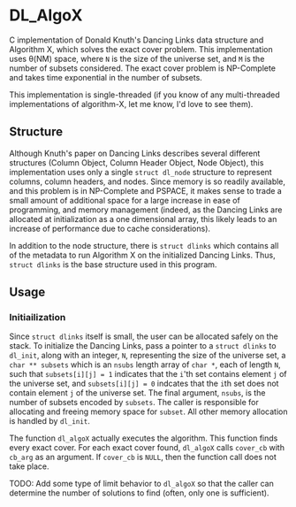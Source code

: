 # DL_AlgoX

C implementation of Donald Knuth's Dancing Links data structure and Algorithm X, which solves the exact cover problem.
This implementation uses 
&theta;(NM)
space, where `N` is the size of the universe set, and `M` is the number of subsets
considered.  The exact cover problem is NP-Complete and takes time exponential in the number of subsets.

This implementation is single-threaded (if you know of any multi-threaded implementations of algorithm-X, let me know,
I'd love to see them).

## Structure

Although Knuth's paper on Dancing Links describes several different structures (Column Object, Column Header Object, Node Object),
this implementation uses only a single `struct dl_node` structure to represent columns, column headers, and nodes.  Since
memory is so readily available, and this problem is in NP-Complete and PSPACE, it makes sense to 
trade a small amount of additional
space for a large increase in ease of programming, and memory management 
(indeed, as the Dancing Links are allocated at initialization as a one dimensional array, this likely leads to an increase
of performance due to cache considerations).

In addition to the node structure, there is `struct dlinks` which contains all of the metadata to run
Algorithm X on the initialized Dancing Links.  Thus, `struct dlinks` is the base structure used in this program.



## Usage


### Initiailization
Since `struct dlinks` itself is small, the user can be allocated safely on the stack.
To initialize the Dancing Links,
pass a pointer to a `struct dlinks` to `dl_init`, along with an integer, `N`, representing the size of the universe set,
a `char ** subsets` which is an `nsubs` length array of `char *`, each of length `N`, such that
`subsets[i][j] = 1` indicates that the `i`'th set contains element `j` of the universe set, and
`subsets[i][j] = 0` indcates that the `i`th set does not contain element `j` of the universe set.  The
final argument, `nsubs`, is the number of subsets encoded by `subsets`.  The caller is responsible for
allocating and freeing memory space for `subset`.  All other memory allocation is handled by `dl_init`.

The function `dl_algoX` actually executes the algorithm.  This function finds every exact cover.  For each
exact cover found, `dl_algoX` calls `cover_cb` with `cb_arg` as an argument.  If `cover_cb` is `NULL`, then
the function call does not take place.

TODO: Add some type of limit behavior to `dl_algoX` so that the caller can
determine the number of solutions to find (often, only one is sufficient).

